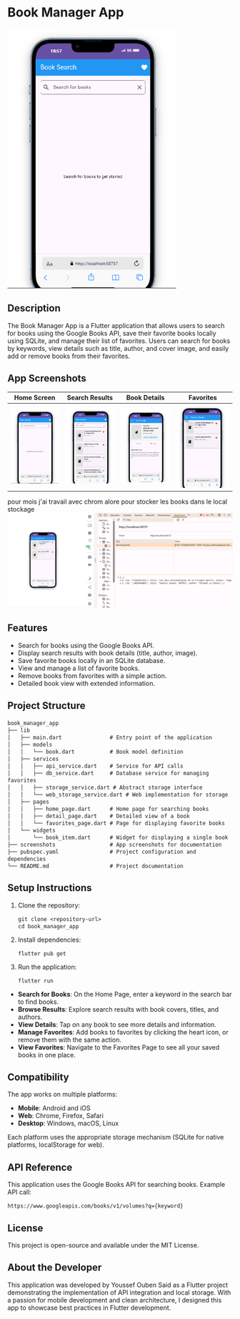 # Book Manager App

![Book Manager App Banner](screenshots/app_banner.png)

## Description
The Book Manager App is a Flutter application that allows users to search for books using the Google Books API, save their favorite books locally using SQLite, and manage their list of favorites. Users can search for books by keywords, view details such as title, author, and cover image, and easily add or remove books from their favorites.

## App Screenshots

| Home Screen | Search Results | Book Details | Favorites |
|-------------|----------------|--------------|-----------|
| ![Home Screen](screenshots/app_banner.png) | ![Search Results](screenshots/search_results.png) | ![Book Details](screenshots/book_details.png) | ![Favorites](screenshots/favorites.png) |



pour mois j'ai travail avec chrom alore pour stocker les books dans le local stockage
![localstockage](screenshots/localstockag.png) 


## Features
- Search for books using the Google Books API.
- Display search results with book details (title, author, image).
- Save favorite books locally in an SQLite database.
- View and manage a list of favorite books.
- Remove books from favorites with a simple action.
- Detailed book view with extended information.

## Project Structure
```
book_manager_app
├── lib
│   ├── main.dart               # Entry point of the application
│   ├── models
│   │   └── book.dart           # Book model definition
│   ├── services
│   │   ├── api_service.dart    # Service for API calls
│   │   ├── db_service.dart     # Database service for managing favorites
│   │   ├── storage_service.dart # Abstract storage interface
│   │   └── web_storage_service.dart # Web implementation for storage
│   ├── pages
│   │   ├── home_page.dart      # Home page for searching books
│   │   ├── detail_page.dart    # Detailed view of a book
│   │   └── favorites_page.dart # Page for displaying favorite books
│   └── widgets
│       └── book_item.dart      # Widget for displaying a single book
├── screenshots                 # App screenshots for documentation
├── pubspec.yaml                # Project configuration and dependencies
└── README.md                   # Project documentation
```

## Setup Instructions
1. Clone the repository:
   ```
   git clone <repository-url>
   cd book_manager_app
   ```

2. Install dependencies:
   ```
   flutter pub get
   ```

3. Run the application:
   ```
   flutter run
   ```



- **Search for Books**: On the Home Page, enter a keyword in the search bar to find books.
- **Browse Results**: Explore search results with book covers, titles, and authors.
- **View Details**: Tap on any book to see more details and information.
- **Manage Favorites**: Add books to favorites by clicking the heart icon, or remove them with the same action.
- **View Favorites**: Navigate to the Favorites Page to see all your saved books in one place.

## Compatibility
The app works on multiple platforms:

- **Mobile**: Android and iOS
- **Web**: Chrome, Firefox, Safari
- **Desktop**: Windows, macOS, Linux

Each platform uses the appropriate storage mechanism (SQLite for native platforms, localStorage for web).

## API Reference
This application uses the Google Books API for searching books. Example API call:
```
https://www.googleapis.com/books/v1/volumes?q={keyword}
```

## License
This project is open-source and available under the MIT License.

## About the Developer
This application was developed by Youssef Ouben Said as a Flutter project demonstrating the implementation of API integration and local storage. With a passion for mobile development and clean architecture, I designed this app to showcase best practices in Flutter development.

